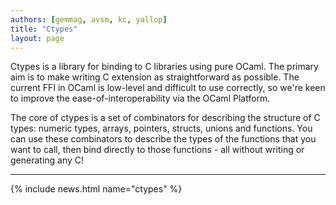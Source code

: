 ```yaml
---
authors: [gemmag, avsm, kc, yallop]
title: "Ctypes"
layout: page
---
```


Ctypes is a library for binding to C libraries using pure OCaml. The primary aim is to make writing C extension as straightforward as possible. The current FFI in OCaml is low-level and difficult to use correctly, so we're keen to improve the ease-of-interoperability via the OCaml Platform.

The core of ctypes is a set of combinators for describing the structure of C types: numeric types, arrays, pointers, structs, unions and functions. You can use these combinators to describe the types of the functions that you want to call, then bind directly to those functions - all without writing or generating any C!

---

{% include news.html name="ctypes" %}
